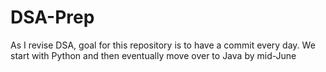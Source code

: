 # DSA-Prep
As I revise DSA, goal for this repository is to have a commit every day. We start with Python and then eventually move over to Java by mid-June
